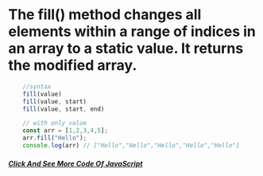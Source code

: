 # The fill() method changes all elements within a range of indices in an array to a static value. It returns the modified array.
```JavaScript
    //syntax
    fill(value)
    fill(value, start)
    fill(value, start, end)
```
```JavaScript
    // with only value
    const arr = [1,2,3,4,5];
    arr.fill("Hello");
    console.log(arr) // ["Hello","Hello","Hello","Hello","Hello"]
```
##### [Click And See More Code Of JavaScript](../js/9.fill.js)